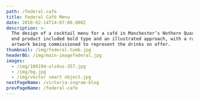 ```yaml
---
path: /federal-cafe
title: Federal Café Menu
date: 2018-02-14T14:07:00.000Z
description: >-
  The design of a cocktail menu for a café in Manchester’s Nothern Quarter. The
  end product included bold type and an illustrated approach, with a range of
  artwork being commissioned to represent the drinks on offer.
thumbnail: /img/federal-tumb.jpg
headerBG: /img/main-imagefederal.jpg
images:
  - /img/100194-ols4us-357.jpg
  - /img/bg.jpg
  - /img/vector smart object.jpg
nextPageName: /victoria-ingram-blog
prevPageName: /federal-cafe
---
```



